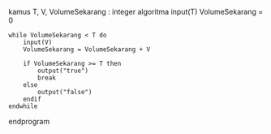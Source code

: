 kamus
T, V, VolumeSekarang : integer
algoritma
input(T)
VolumeSekarang = 0

    while VolumeSekarang < T do
        input(V)
        VolumeSekarang = VolumeSekarang + V

        if VolumeSekarang >= T then
            output("true")
            break
        else
            output("false")
        endif
    endwhile

endprogram
